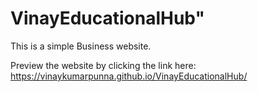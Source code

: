 # VinayEducationalHub"
This is a simple Business website.

Preview the website by clicking the link here:
https://vinaykumarpunna.github.io/VinayEducationalHub/